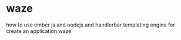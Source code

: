 waze
====
how to use ember js and nodejs and handlerbar templating engine for create an application
waze
